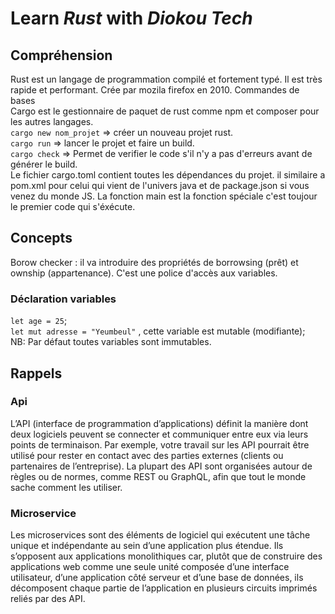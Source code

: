 # Learn _Rust_ with *Diokou Tech* 
## Compréhension 
Rust est un langage de programmation compilé et fortement typé. Il est très rapide et performant. Crée par mozila firefox en 2010.
Commandes de bases    
Cargo est le gestionnaire de paquet de rust comme npm et composer pour les autres langages.  
`cargo new nom_projet` => créer un nouveau projet rust.  
`cargo run` => lancer le projet et faire un build.  
`cargo check` => Permet de verifier le code s'il n'y a pas d'erreurs avant de générer le build.  
Le fichier cargo.toml contient toutes les dépendances du projet. il similaire a pom.xml pour celui qui vient de l'univers java et de package.json si vous venez du monde JS.
La fonction main est la fonction spéciale c'est toujour le premier code qui s'éxécute.
## Concepts
Borow checker : il va introduire des propriétés de borrowsing (prêt) et ownship (appartenance). C'est une police d'accès aux variables. 

### Déclaration variables
`let age = 25`;  
`let mut adresse = "Yeumbeul"` , cette variable est mutable (modifiante);  
NB: Par défaut toutes variables sont immutables.  
## Rappels
### Api 

L’API (interface de programmation d’applications) définit la manière dont deux logiciels peuvent se connecter et communiquer entre eux via leurs points de terminaison. Par exemple, votre travail sur les API pourrait être utilisé pour rester en contact avec des parties externes (clients ou partenaires de l’entreprise). La plupart des API sont organisées autour de règles ou de normes, comme REST ou GraphQL, afin que tout le monde sache comment les utiliser.

### Microservice 

Les microservices sont des éléments de logiciel qui exécutent une tâche unique et indépendante au sein d’une application plus étendue. Ils s’opposent aux applications monolithiques car, plutôt que de construire des applications web comme une seule unité composée d’une interface utilisateur, d’une application côté serveur et d’une base de données, ils décomposent chaque partie de l’application en plusieurs circuits imprimés reliés par des API.